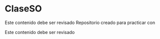 # ClaseSO


Este contenido debe ser revisado
Repositorio creado para practicar con  

Este contenido debe ser revisado
